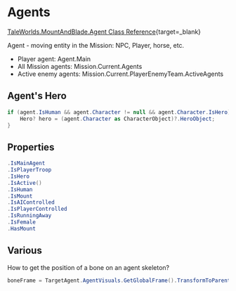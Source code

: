 # Agents

[TaleWorlds.MountAndBlade.Agent Class Reference](https://apidoc.bannerlord.com/v/1.1.0/class_tale_worlds_1_1_mount_and_blade_1_1_agent.html){target=_blank}

Agent - moving entity in the Mission: NPC, Player, horse, etc.

* Player agent: Agent.Main
* All Mission agents: Mission.Current.Agents
* Active enemy agents: Mission.Current.PlayerEnemyTeam.ActiveAgents

## Agent's Hero

``` cs
if (agent.IsHuman && agent.Character != null && agent.Character.IsHero) {
    Hero? hero = (agent.Character as CharacterObject)?.HeroObject;
}
```

## Properties

``` cs
.IsMainAgent
.IsPlayerTroop
.IsHero
.IsActive()
.IsHuman
.IsMount
.IsAIControlled
.IsPlayerControlled
.IsRunningAway
.IsFemale
.HasMount
```



## Various

How to get the position of a bone on an agent skeleton?

``` cs
boneFrame = TargetAgent.AgentVisuals.GetGlobalFrame().TransformToParent(TargetAgent.AgentVisuals.GetBoneEntitialFrame(i, false));
```
